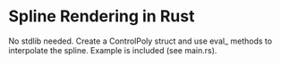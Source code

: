 # Spline Rendering in Rust

No stdlib needed. Create a ControlPoly struct and use eval_ methods to interpolate the spline. Example is included (see main.rs).
